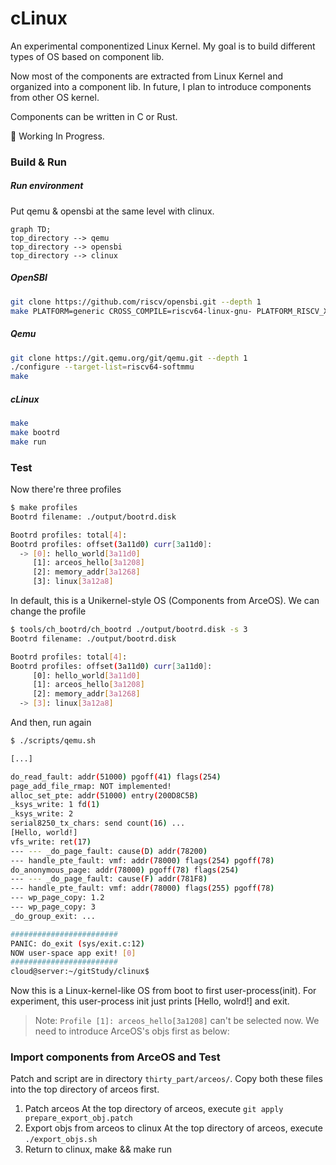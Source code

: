 # cLinux
An experimental componentized Linux Kernel.
My goal is to build different types of OS based on component lib.

Now most of the components are extracted from Linux Kernel
and organized into a component lib.
In future, I plan to introduce components from other OS kernel.

Components can be written in C or Rust.

🚧 Working In Progress.

### Build & Run
##### Run environment
Put qemu & opensbi at the same level with clinux.
```mermaid
graph TD;
top_directory --> qemu
top_directory --> opensbi
top_directory --> clinux
```
##### OpenSBI
```sh
git clone https://github.com/riscv/opensbi.git --depth 1
make PLATFORM=generic CROSS_COMPILE=riscv64-linux-gnu- PLATFORM_RISCV_XLEN=64
```
##### Qemu
```sh
git clone https://git.qemu.org/git/qemu.git --depth 1
./configure --target-list=riscv64-softmmu
make
```
##### cLinux
```sh
make
make bootrd
make run
```
### Test
Now there're three profiles
```sh
$ make profiles
Bootrd filename: ./output/bootrd.disk

Bootrd profiles: total[4]:
Bootrd profiles: offset(3a11d0) curr[3a11d0]:
  -> [0]: hello_world[3a11d0]
     [1]: arceos_hello[3a1208]
     [2]: memory_addr[3a1268]
     [3]: linux[3a12a8]
```
In default, this is a Unikernel-style OS (Components from ArceOS).
We can change the profile
```sh
$ tools/ch_bootrd/ch_bootrd ./output/bootrd.disk -s 3
Bootrd filename: ./output/bootrd.disk

Bootrd profiles: total[4]:
Bootrd profiles: offset(3a11d0) curr[3a11d0]:
     [0]: hello_world[3a11d0]
     [1]: arceos_hello[3a1208]
     [2]: memory_addr[3a1268]
  -> [3]: linux[3a12a8]
```
And then, run again
```sh
$ ./scripts/qemu.sh

[...]

do_read_fault: addr(51000) pgoff(41) flags(254)
page_add_file_rmap: NOT implemented!
alloc_set_pte: addr(51000) entry(200D8C5B)
_ksys_write: 1 fd(1)
_ksys_write: 2
serial8250_tx_chars: send count(16) ...
[Hello, world!]
vfs_write: ret(17)
--- --- _do_page_fault: cause(D) addr(78200)
--- handle_pte_fault: vmf: addr(78000) flags(254) pgoff(78)
do_anonymous_page: addr(78000) pgoff(78) flags(254)
--- --- _do_page_fault: cause(F) addr(781F8)
--- handle_pte_fault: vmf: addr(78000) flags(255) pgoff(78)
--- wp_page_copy: 1.2
--- wp_page_copy: 3
_do_group_exit: ...

########################
PANIC: do_exit (sys/exit.c:12)
NOW user-space app exit! [0]
########################
cloud@server:~/gitStudy/clinux$
```
Now this is a Linux-kernel-like OS from boot to first user-process(init).
For experiment, this user-process init just prints [Hello, wolrd!] and exit.
> Note: `Profile [1]: arceos_hello[3a1208]` can't be selected now.
> We need to introduce ArceOS's objs first as below:
### Import components from ArceOS and Test
Patch and script are in directory `thirty_part/arceos/`.
Copy both these files into the top directory of arceos first.
1. Patch arceos
    At the top directory of arceos, execute `git apply prepare_export_obj.patch`
2. Export objs from arceos to clinux
    At the top directory of arceos, execute `./export_objs.sh`
3. Return to clinux, make && make run
